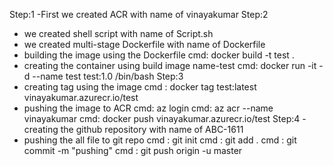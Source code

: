 Step:1 
   -First we created ACR with name of vinayakumar
Step:2 
  - we created shell script with name of Script.sh
  - we created multi-stage Dockerfile with name of Dockerfile
  - building the image using the Dockerfile
    cmd: docker build -t test .
  - creating the container using build image name-test
     cmd: docker run -it -d --name test test:1.0 /bin/bash
Step:3
  - creating tag using the image
    cmd : docker tag test:latest vinayakumar.azurecr.io/test
  - pushing the image to ACR
    cmd: az login
    cmd: az acr --name vinayakumar
    cmd: docker push vinayakumar.azurecr.io/test
Step:4
 -creating the github repository with name of ABC-1611
 - pushing the all file to git repo
    cmd : git init
    cmd : git add .
   cmd : git commit -m "pushing"
   cmd : git push origin -u master
   
